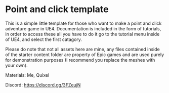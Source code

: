 # Point and click template

This is a simple little template for those who want to make a point and click adventure game in UE4. Documentation is included in the form of tutorials, in order to access these all you have to do it go to the tutorial menu inside of UE4, and select the first catagory.

Please do note that not all assets here are mine, any files contained inside of the starter content folder are property of Epic games and are used purely for demonstration purposes (I recommend you replace the meshes with your own).

Materials: Me, Quixel

Discord: https://discord.gg/3FZeujN
